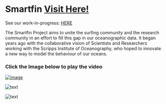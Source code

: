 # Smartfin [Visit Here!](https://smartfin.org)

See our work-in-progress: [HERE](https://github.com/hwanggit/Smartfin/wiki)

The Smartfin Project aims to unite the surfing community and the research community in an effort to fill this gap in our oceanographic data. It began years ago with the collaborative vision of Scientists and Researchers working with the Scripps Institute of Oceanography, who hoped to innovate a new way to model the behaviour of our oceans. 

### Click the Image below to play the video

[![image](https://github.com/hwanggit/Smartfin/blob/master/Images/Screen%20Shot%202019-06-13%20at%203.17.25%20PM.png)](https://youtu.be/wi0JMVOShCc)

![text](https://github.com/hwanggit/Smartfin/blob/master/Images/longboard-smartfin-logo_web1920x1335.jpg)

![text](https://github.com/hwanggit/Smartfin/blob/master/Images/Screen%20Shot%202019-05-08%20at%202.01.41%20PM.png)


